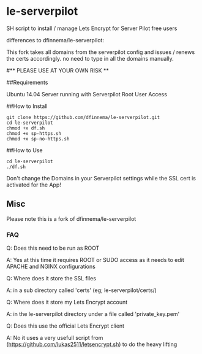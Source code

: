 # le-serverpilot
SH script to install / manage Lets Encrypt for Server Pilot free users

differences to dfinnema/le-serverpilot:

This fork takes all domains from the serverpilot config and issues / renews the certs accordingly. 
no need to type in all the domains manually.


#** PLEASE USE AT YOUR OWN RISK **

##Requirements

 Ubuntu 14.04 
 Server running with Serverpilot
 Root User Access

##How to Install

```
git clone https://github.com/dfinnema/le-serverpilot.git
cd le-serverpilot
chmod +x df.sh
chmod +x sp-https.sh
chmod +x sp-no-https.sh
```

##How to Use

```
cd le-serverpilot
./df.sh
```

Don't change the Domains in your Serverpilot settings while the SSL cert is activated for the App!

## Misc

Please note this is a fork of dfinnema/le-serverpilot

### FAQ

Q: Does this need to be run as ROOT

A: Yes at this time it requires ROOT or SUDO access as it needs to edit APACHE and NGINX configurations

Q: Where does it store the SSL files 

A: in a sub directory called 'certs' (eg; le-serverpilot/certs/)

Q: Where does it store my Lets Encrypt account 

A: in the le-serverpilot directory under a file called 'private_key.pem' 

Q: Does this use the official Lets Encrypt client

A: No it uses a very usefull script from (https://github.com/lukas2511/letsencrypt.sh) to do the heavy lifting



